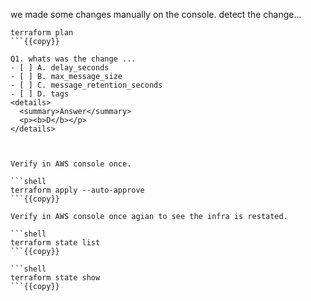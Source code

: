 we made some changes manually on the console.
detect the change...

```shell
terraform plan
```{{copy}}

Q1. whats was the change ...
- [ ] A. delay_seconds
- [ ] B. max_message_size
- [ ] C. message_retention_seconds
- [ ] D. tags
<details>
  <summary>Answer</summary>
  <p><b>D</b></p>
</details>



Verify in AWS console once.

```shell
terraform apply --auto-approve
```{{copy}}

Verify in AWS console once agian to see the infra is restated.

```shell
terraform state list
```{{copy}}

```shell
terraform state show
```{{copy}}